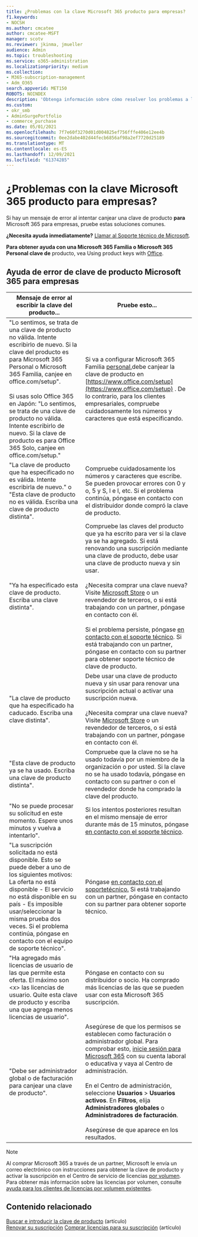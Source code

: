 ```yaml
---
title: ¿Problemas con la clave Microsoft 365 producto para empresas?
f1.keywords:
- NOCSH
ms.author: cmcatee
author: cmcatee-MSFT
manager: scotv
ms.reviewer: jkinma, jmueller
audience: Admin
ms.topic: troubleshooting
ms.service: o365-administration
ms.localizationpriority: medium
ms.collection:
- M365-subscription-management
- Adm_O365
search.appverid: MET150
ROBOTS: NOINDEX
description: 'Obtenga información sobre cómo resolver los problemas a los que se enfrenta al escribir la clave de producto para Microsoft 365 para empresas. '
ms.custom:
- okr_smb
- AdminSurgePortfolio
- commerce_purchase
ms.date: 05/01/2021
ms.openlocfilehash: 7f7e60f3270d01d004825ef756fffe406e12ee4b
ms.sourcegitcommit: 0ee2dabe402d44fecb6856af98a2ef7720d25189
ms.translationtype: MT
ms.contentlocale: es-ES
ms.lasthandoff: 12/09/2021
ms.locfileid: "61374285"
---
```

# <a name="problems-with-your-microsoft-365-for-business-product-key"></a>¿Problemas con la clave Microsoft 365 producto para empresas?

Si hay un mensaje de error al intentar canjear una clave de producto **para** Microsoft 365 para empresas, pruebe estas soluciones comunes.
  
 **¿Necesita ayuda inmediatamente?** [Llamar al Soporte técnico de Microsoft](../admin/get-help-support.md).
  
 **Para obtener ayuda con una Microsoft 365 Familia o Microsoft 365 Personal clave de** producto, vea Using product keys with [Office](https://support.microsoft.com/office/12a5763a-d45c-4685-8c95-a44500213759.aspx).
  
## <a name="product-key-error-help-with-microsoft-365-for-business"></a>Ayuda de error de clave de producto Microsoft 365 para empresas

| Mensaje de error al escribir la clave del producto... | Pruebe esto... |
|--------------------------------------------------------------------------------------------------------------------------------------------------------------------------------------------------------------------------------------------------------------------------------------------------------------------------------------------------------|----------------------------------------------------------------------------------------------------------------------------------------------------------------------------------------------------------------------------------------------------------------------------------------------------------------------------------------------------------------------------------------------------------------------------------------------------------------------------|
| "Lo sentimos, se trata de una clave de producto no válida. Intente escribirlo de nuevo. Si la clave del producto es para Microsoft 365 Personal o Microsoft 365 Familia, canjee en office.com/setup". <br/><br/>Si usas solo Office 365 en Japón: "Lo sentimos, se trata de una clave de producto no válida. Intente escribirlo de nuevo. Si la clave de producto es para Office 365 Solo, canjee en office.com/setup." | Si va a configurar Microsoft 365 Familia [personal,](https://support.microsoft.com/office/28cbc8cf-1332-4f04-9123-9b660abb629e.aspx)debe canjear la clave de producto en [https://www.office.com/setup](https://www.office.com/setup) . De lo contrario, para los clientes empresariales, compruebe cuidadosamente los números y caracteres que está especificando. |
| "La clave de producto que ha especificado no es válida. Intente escribirla de nuevo." o "Esta clave de producto no es válida. Escriba una clave de producto distinta". | Compruebe cuidadosamente los números y caracteres que escribe. Se pueden provocar errores con 0 y o, 5 y S, l e I, etc. Si el problema continúa, póngase en contacto con el distribuidor donde compró la clave de producto. |
| "Ya ha especificado esta clave de producto. Escriba una clave distinta". | Compruebe las claves del producto que ya ha escrito para ver si la clave ya se ha agregado. Si está renovando una suscripción mediante una clave de producto, debe usar una clave de producto nueva y sin usar.  <br/><br/>¿Necesita comprar una clave nueva? Visite [Microsoft Store](https://go.microsoft.com/fwlink/p/?LinkId=529160) o un revendedor de terceros, o si está trabajando con un partner, póngase en contacto con él.  <br/><br/>Si el problema persiste, póngase [en contacto con el soporte técnico](../admin/get-help-support.md). Si está trabajando con un partner, póngase en contacto con su partner para obtener soporte técnico de clave de producto. |
| "La clave de producto que ha especificado ha caducado. Escriba una clave distinta". | Debe usar una clave de producto nueva y sin usar para renovar una suscripción actual o activar una suscripción nueva.<br/><br/>¿Necesita comprar una clave nueva? Visite [Microsoft Store](https://go.microsoft.com/fwlink/p/?LinkId=529160) o un revendedor de terceros, o si está trabajando con un partner, póngase en contacto con él.   |
| "Esta clave de producto ya se ha usado. Escriba una clave de producto distinta". | Compruebe que la clave no se ha usado todavía por un miembro de la organización o por usted. Si la clave no se ha usado todavía, póngase en contacto con su partner o con el revendedor donde ha comprado la clave del producto. |
| "No se puede procesar su solicitud en este momento. Espere unos minutos y vuelva a intentarlo". | Si los intentos posteriores resultan en el mismo mensaje de error durante más de 15 minutos, póngase [en contacto con el soporte técnico](../admin/get-help-support.md). |
| "La suscripción solicitada no está disponible. Esto se puede deber a uno de los siguientes motivos: La oferta no está disponible - El servicio no está disponible en su país - Es imposible usar/seleccionar la misma prueba dos veces. Si el problema continúa, póngase en contacto con el equipo de soporte técnico". | Póngase [en contacto con el soporte](../admin/get-help-support.md)[técnico.](../admin/get-help-support.md) Si está trabajando con un partner, póngase en contacto con su partner para obtener soporte técnico. |
| "Ha agregado más licencias de usuario de las que permite esta oferta. El máximo son \<x\> las licencias de usuario. Quite esta clave de producto y escriba una que agrega menos licencias de usuario". | Póngase en contacto con su distribuidor o socio. Ha comprado más licencias de las que se pueden usar con esta Microsoft 365 suscripción. |
| "Debe ser administrador global o de facturación para canjear una clave de producto". | Asegúrese de que los permisos se establecen como facturación o administrador global. Para comprobar esto, [inicie sesión para Microsoft 365](https://support.microsoft.com/office/e9eb7d51-5430-4929-91ab-6157c5a050b4) con su cuenta laboral o educativa y vaya al Centro de administración. <br/><br/>En el Centro de administración, seleccione **Usuarios** \> **Usuarios activos**. En **Filtros**, elija **Administradores globales** o **Administradores de facturación**.  <br/><br/>Asegúrese de que aparece en los resultados. |

> [!NOTE]
> Al comprar Microsoft 365 a través de un partner, Microsoft le envía un correo electrónico con instrucciones para obtener la clave de producto y activar la suscripción en el Centro de servicio de licencias [por volumen](https://go.microsoft.com/fwlink/p/?LinkID=282016). Para obtener más información sobre las licencias por volumen, consulte [ayuda para los clientes de licencias por volumen existentes](https://go.microsoft.com/fwlink/p/?LinkId=534992).
  
## <a name="related-content"></a>Contenido relacionado

[Buscar e introducir la clave de producto](enter-your-product-key.md) (artículo)\
[Renovar su suscripción](subscriptions/renew-your-subscription.md)
[Comprar licencias para su suscripción](licenses/buy-licenses.md) (artículo)
